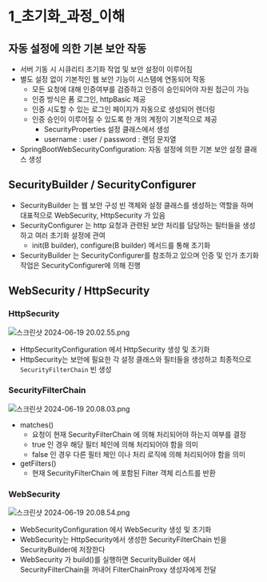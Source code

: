 # 1_초기화_과정_이해

## 자동 설정에 의한 기본 보안 작동
- 서버 기동 시 시큐리티 초기화 작업 및 보안 설정이 이루어짐
- 별도 설정 없이 기본적인 웹 보안 기능이 시스템에 연동되어 작동
  - 모든 요청에 대해 인증여부를 검증하고 인증이 승인되어야 자원 접근이 가능
  - 인증 방식은 폼 로그인, httpBasic 제공
  - 인증 시도할 수 있는 로그인 페이지가 자동으로 생성되어 렌더링
  - 인증 승인이 이루어질 수 있도록 한 개의 계정이 기본적으로 제공
    - SecurityProperties 설정 클래스에서 생성
    - username : user / password : 랜덤 문자열
- SpringBootWebSecurityConfiguration: 자동 설정에 의한 기본 보안 설정 클래스 생성

## SecurityBuilder / SecurityConfigurer
- SecurityBuilder 는 웹 보안 구성 빈 객체와 설정 클래스를 생성하는 역할을 하며 대표적으로 WebSecurity, HttpSecurity 가 있음
- SecurityConfigurer 는 http 요청과 관련된 보안 처리를 담당하는 필터들을 생성하고 여러 초기화 설정에 관여
  - init(B builder), configure(B builder) 메서드를 통해 초기화
- SecurityBuilder 는 SecurityConfigurer를 참조하고 있으며 인증 및 인가 초기화 작업은 SecurityConfigurer에 의해 진행

## WebSecurity / HttpSecurity  
### HttpSecurity
![스크린샷 2024-06-19 20.02.55.png](스크린샷_2024-06-19_20.02.55.png)
- HttpSecurityConfiguration 에서 HttpSecurity 생성 및 초기화
- HttpSecurity는 보안에 필요한 각 설정 클래스와 필터들을 생성하고 최종적으로 `SecurityFilterChain` 빈 생성

  
### SecurityFilterChain
![스크린샷 2024-06-19 20.08.03.png](스크린샷_2024-06-19_20.08.03.png)
  - matches() 
    - 요청이 현재 SecurityFilterChain 에 의해 처리되어야 하는지 여부를 결정
    - true 인 경우 해당 필터 체인에 의해 처리되어야 함을 의미
    - false 인 경우 다른 필터 체인 이나 처리 로직에 의해 처리되어야 함을 의미
  - getFilters()
    - 현재 SecurityFilterChain 에 포함된 Filter 객체 리스트를 반환

### WebSecurity
![스크린샷 2024-06-19 20.08.54.png](스크린샷_2024-06-19_20.08.54.png)
- WebSecurityConfiguration 에서 WebSecurity 생성 및 초기화
- WebSecurity는 HttpSecurity에서 생성한 SecurityFilterChain 빈을 SecurityBuilder에 저장한다
- WebSecurity 가 build()를 실행하면 SecurityBuilder 에서 SecurityFilterChain을 꺼내어 FilterChainProxy 생성자에게 전달